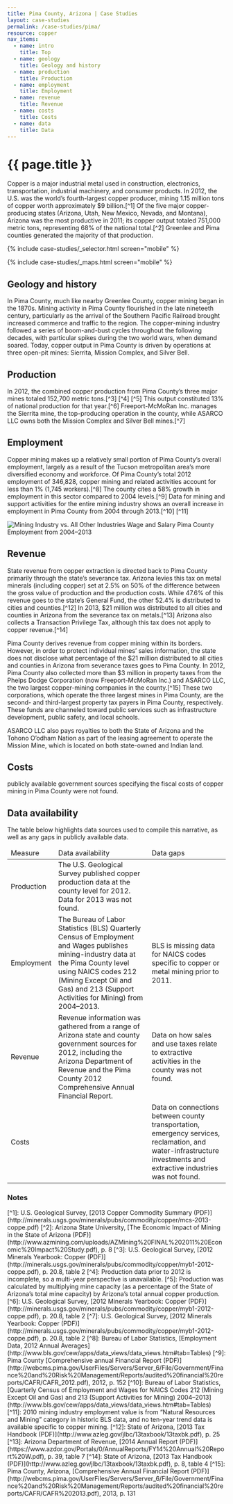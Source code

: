 ```yaml
---
title: Pima County, Arizona | Case Studies
layout: case-studies
permalink: /case-studies/pima/
resource: copper
nav_items:
  - name: intro
    title: Top
  - name: geology
    title: Geology and history
  - name: production
    title: Production
  - name: employment
    title: Employment
  - name: revenue
    title: Revenue
  - name: costs
    title: Costs
  - name: data
    title: Data
---
```


<h1 class="h3"><a name="intro" class="case_studies_content-heading" data-nav-header="intro">{{ page.title }}</a></h1>

Copper is a major industrial metal used in construction, electronics, transportation, industrial machinery, and consumer products. In 2012, the U.S. was the world’s fourth-largest copper producer, mining 1.15 million tons of copper worth approximately $9 billion.[^1] Of the five major copper-producing states (Arizona, Utah, New Mexico, Nevada, and Montana), Arizona was the most productive in 2011; its copper output totaled 751,000 <span class="term term-p" data-term="metric ton" title="Click to define" tabindex="0">metric tons<icon class="icon-book"></icon></span>, representing 68% of the national total.[^2] Greenlee and Pima counties generated the majority of that production.

{% include case-studies/_selector.html screen="mobile" %}

{% include case-studies/_maps.html screen="mobile" %}

<h2 class="h3"><a name="geology" class="case_studies_content-heading" data-nav-header="geology">Geology and history</a></h2>

In Pima County, much like nearby Greenlee County, copper mining began in the 1870s. Mining activity in Pima County flourished in the late nineteeth century, particularly as the arrival of the Southern Pacific Railroad brought increased commerce and traffic to the region. The copper-mining industry followed a series of boom-and-bust cycles throughout the following decades, with particular spikes during the two world wars, when demand soared. Today, copper output in Pima County is driven by operations at three open-pit mines: Sierrita, Mission Complex, and Silver Bell.

<h2 class="h3"><a name="production" class="case_studies_content-heading" data-nav-header="production">Production</a></h2>

In 2012, the combined copper production from Pima County’s three major mines totaled 152,700 metric tons.[^3] [^4] [^5] This output constituted 13% of national production for that year.[^6] Freeport-McMoRan Inc. manages the Sierrita mine, the top-producing operation in the county, while ASARCO LLC owns both the Mission Complex and Silver Bell mines.[^7]

<h2 class="h3"><a name="employment" class="case_studies_content-heading" data-nav-header="employment">Employment</a></h2>

Copper mining makes up a relatively small portion of Pima County’s overall employment, largely as a result of the Tucson metropolitan area’s more diversified economy and workforce. Of Pima County’s total 2012 employment of 346,828, copper mining and related activities account for less than 1% (1,745 workers).[^8] The county cites a 58% growth in employment in this sector compared to 2004 levels.[^9] Data for mining and support activities for the entire mining industry shows an overall increase in employment in Pima County from 2004 through 2013.[^10] [^11]

<img src="{{ site.baseurl }}/img/counties/az-wage.png" alt="Mining Industry vs. All Other Industries Wage and Salary Pima County Employment from 2004–2013" class="case_studies_content-graph">

<h2 class="h3"><a name="revenue" class="case_studies_content-heading" data-nav-header="revenue">Revenue</a></h2>

State revenue from copper extraction is directed back to Pima County primarily through the state’s severance tax. Arizona levies this tax on metal minerals (including copper) set at 2.5% on 50% of the difference between the gross value of production and the production costs. While 47.6% of this revenue goes to the state’s General Fund, the other 52.4% is distributed to cities and counties.[^12] In 2013, $21 million was distributed to all cities and counties in Arizona from the severance tax on metals.[^13] Arizona also collects a Transaction Privilege Tax, although this tax does not apply to copper revenue.[^14]

Pima County derives revenue from copper mining within its borders. However, in order to protect individual mines’ sales information, the state does not disclose what percentage of the $21 million distributed to all cities and counties in Arizona from severance taxes goes to Pima County. In 2012, Pima County also collected more than $3 million in property taxes from the Phelps Dodge Corporation (now Freeport-McMoRan Inc.) and ASARCO LLC, the two largest copper-mining companies in the county.[^15] These two corporations, which operate the three largest mines in Pima County, are the second- and third-largest property tax payers in Pima County, respectively. These funds are channeled toward public services such as infrastructure development, public safety, and local schools.

ASARCO LLC also pays royalties to both the State of Arizona and the Tohono O’odham Nation as part of the leasing agreement to operate the Mission Mine, which is located on both state-owned and Indian land.

<h2 class="h3"><a name="costs" class="case_studies_content-heading" data-nav-header="costs">Costs</a></h2>

publicly available government sources specifying the fiscal costs of copper mining in Pima County were not found.

<h2 class="h3"><a name="data" class="case_studies_content-heading" data-nav-header="data">Data availability</a></h2>

The table below highlights data sources used to compile this narrative, as well as any gaps in publicly available data.

<table>
  <thead>
    <tr>
      <td>Measure</td>
      <td>Data availability</td>
      <td>Data gaps</td>
    </tr>
  </thead>
  <tbody>
    <tr>
      <td>Production</td>
      <td>The U.S. Geological Survey published copper production data at the county level for 2012. Data for 2013 was not found.</td>
      <td></td>
    </tr>
    <tr>
      <td>Employment</td>
      <td>The Bureau of Labor Statistics (BLS) Quarterly Census of Employment and Wages publishes mining-industry data at the Pima County level using <span class="term term-p" data-term="north american industry classification system (naics)" title="Click to define" tabindex="0">NAICS<icon class="icon-book"></icon></span> codes 212 (Mining Except Oil and Gas) and 213 (Support Activities for Mining) from 2004–2013.</td>
      <td>BLS is missing data for NAICS codes specific to copper or metal mining prior to 2011.</td>
    </tr>
    <tr>
      <td>Revenue</td>
      <td>Revenue information was gathered from a range of Arizona state and county government sources for 2012, including the Arizona Department of Revenue and the Pima County 2012 Comprehensive Annual Financial Report.</td>
      <td>Data on how sales and use taxes relate to extractive activities in the county was not found.</td>
    </tr>
    <tr>
      <td>Costs</td>
      <td></td>
      <td>Data on connections between county transportation, emergency services, reclamation, and water-infrastructure investments and extractive industries was not found.</td>
    </tr>
  </tbody>
</table>

<h3 class="case_studies_content-heading">Notes</h3>
[^1]:  U.S. Geological Survey, [2013 Copper Commodity Summary (PDF)](http://minerals.usgs.gov/minerals/pubs/commodity/copper/mcs-2013-coppe.pdf)
[^2]: Arizona State University, [The Economic Impact of Mining in the State of Arizona (PDF)](http://www.azmining.com/uploads/AZMining%20FINAL%202011%20Economic%20Impact%20Study.pdf), p. 8
[^3]: U.S. Geological Survey, [2012 Minerals Yearbook: Copper (PDF)](http://minerals.usgs.gov/minerals/pubs/commodity/copper/myb1-2012-coppe.pdf), p. 20.8, table 2
[^4]: Production data prior to 2012 is incomplete, so a multi-year perspective is unavailable.
[^5]: Production was calculated by multiplying mine capacity (as a percentage of the State of Arizona’s total mine capacity) by Arizona’s total annual copper production.
[^6]: U.S. Geological Survey, [2012 Minerals Yearbook: Copper (PDF)](http://minerals.usgs.gov/minerals/pubs/commodity/copper/myb1-2012-coppe.pdf), p. 20.8, table 2
[^7]: U.S. Geological Survey, [2012 Minerals Yearbook: Copper (PDF)](http://minerals.usgs.gov/minerals/pubs/commodity/copper/myb1-2012-coppe.pdf), p. 20.8, table 2
[^8]: Bureau of Labor Statistics, [Employment Data, 2012 Annual Averages](http://www.bls.gov/cew/apps/data_views/data_views.htm#tab=Tables)
[^9]: Pima County [Comprehensive annual Financial Report (PDF)](http://webcms.pima.gov/UserFiles/Servers/Server_6/File/Government/Finance%20and%20Risk%20Management/Reports/audited%20financial%20reports/CAFR/CAFR_2012.pdf), 2012, p. 152
[^10]: Bureau of Labor Statistics, [Quarterly Census of Employment and Wages for NAICS Codes 212 (Mining Except Oil and Gas) and 213 (Support Activities for Mining) 2004–2013](http://www.bls.gov/cew/apps/data_views/data_views.htm#tab=Tables)
[^11]: 2010 mining industry employment value is from “Natural Resources and Mining” category in historic BLS data, and no ten-year trend data is available specific to copper mining.
[^12]: State of Arizona, [2013 Tax Handbook (PDF)](http://www.azleg.gov/jlbc/13taxbook/13taxbk.pdf), p. 25
[^13]: Arizona Department of Revenue, [2014 Annual Report (PDF)](https://www.azdor.gov/Portals/0/AnnualReports/FY14%20Annual%20Report%20W.pdf), p. 39, table 7
[^14]: State of Arizona, [2013 Tax Handbook (PDF)](http://www.azleg.gov/jlbc/13taxbook/13taxbk.pdf), p. 8, table 4
[^15]: Pima County, Arizona, [Comprehensive Annual Financial Report (PDF)](http://webcms.pima.gov/UserFiles/Servers/Server_6/File/Government/Finance%20and%20Risk%20Management/Reports/audited%20financial%20reports/CAFR/CAFR%202013.pdf), 2013, p. 131

